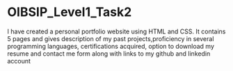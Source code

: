 # OIBSIP_Level1_Task2

I have created a personal portfolio website using HTML and CSS. It contains 5 pages and gives description of my past projects,proficiency in several programming languages, certifications acquired, option to download my resume and contact me form along with links to my github and linkedin account
